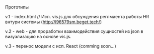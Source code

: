 
Прототипы

v.1 - index.html  // Исп. vis.js для обсуждения реглмаента работы HR внтури системы  (http://l96579sm.beget.tech/)

v.2 - web - для проработки взаимодействия сущностей из json в визуализацию на основе vis.js.

v.3 - перенос модели c исп. React (comming soon...)

